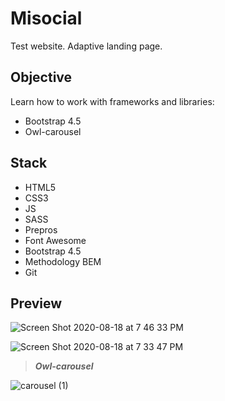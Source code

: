 # Misocial


Test website. Adaptive landing page.

## Objective 
   Learn how to work with frameworks and libraries:
   - Bootstrap 4.5
   - Owl-carousel






## Stack 

- HTML5
- CSS3
- JS
- SASS
- Prepros
- Font Awesome
- Bootstrap 4.5
- Methodology BEM
- Git


## Preview

![Screen Shot 2020-08-18 at 7 46 33 PM](https://user-images.githubusercontent.com/55539864/90541601-91244b00-e18b-11ea-89a4-8e096319cda8.png)

![Screen Shot 2020-08-18 at 7 33 47 PM](https://user-images.githubusercontent.com/55539864/90541438-502c3680-e18b-11ea-8d29-2f35e87c29aa.png)



>***Owl-carousel***  

![carousel (1)](https://user-images.githubusercontent.com/55539864/90560323-95f6f800-e1a7-11ea-9538-6a597860a666.gif)



